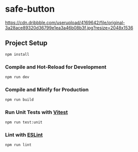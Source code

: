 # safe-button

https://cdn.dribbble.com/userupload/4169642/file/original-3a28ace89320d36799e1ea3a46b08b3f.jpg?resize=2048x1536

## Project Setup

```sh
npm install
```

### Compile and Hot-Reload for Development

```sh
npm run dev
```

### Compile and Minify for Production

```sh
npm run build
```

### Run Unit Tests with [Vitest](https://vitest.dev/)

```sh
npm run test:unit
```

### Lint with [ESLint](https://eslint.org/)

```sh
npm run lint
```
